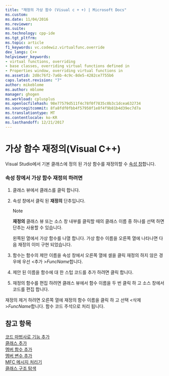 ```yaml
---
title: "재정의 가상 함수 (Visual c + +) | Microsoft Docs"
ms.custom: 
ms.date: 11/04/2016
ms.reviewer: 
ms.suite: 
ms.technology: cpp-ide
ms.tgt_pltfrm: 
ms.topic: article
f1_keywords: vc.codewiz.virtualfunc.override
dev_langs: C++
helpviewer_keywords:
- virtual functions, overriding
- base classes, overriding virtual functions defined in
- Properties window, overriding virtual functions in
ms.assetid: 2d8c76f2-7a6b-4c9c-8de5-4282ce7755b6
caps.latest.revision: "7"
author: mikeblome
ms.author: mblome
manager: ghogen
ms.workload: cplusplus
ms.openlocfilehash: 98e77579d511f4c78f0f7835c0b3c1dcea632734
ms.sourcegitcommit: 8fa8fdf0fbb4f57950f1e8f4f9b81b4d39ec7d7a
ms.translationtype: MT
ms.contentlocale: ko-KR
ms.lasthandoff: 12/21/2017
---
```

# <a name="overriding-a-virtual-function-visual-c"></a>가상 함수 재정의(Visual C++)
Visual Studio에서 기본 클래스에 정의 된 가상 함수를 재정의할 수 [속성 창](/visualstudio/ide/reference/properties-window)합니다.  
  
### <a name="to-override-a-virtual-function-in-the-properties-window"></a>속성 창에서 가상 함수 재정의 하려면  
  
1.  클래스 뷰에서 클래스를 클릭 합니다.  
  
2.  속성 창에서 클릭 된 **재정의** 단추입니다.  
  
    > [!NOTE]
    >  **재정의** 클래스 뷰 또는 소스 창 내부를 클릭할 때의 클래스 이름 중 하나를 선택 하면 단추는 사용할 수 있습니다.  
  
     왼쪽된 열에서 가상 함수를 나열 합니다. 가상 함수 이름을 오른쪽 열에 나타나면 다음 재정의 이미 구현 되었습니다.  
  
3.  함수는 함수의 제안 이름을 속성 창에서 오른쪽 열에 셀을 클릭 재정의 하지 않은 경우에 우선 \<추가 >*FuncName*합니다.  
  
4.  제안 된 이름을 함수에 대 한 스텁 코드를 추가 하려면 클릭 합니다.  
  
5.  재정의 함수를 편집 하려면 클래스 뷰에서 함수 이름을 두 번 클릭 하 고 소스 창에서 코드를 편집 합니다.  
  
 재정의 제거 하려면 오른쪽 열에 재정의 함수 이름을 클릭 하 고 선택 \<삭제 >*FuncName*합니다. 함수 코드 주석으로 처리 됩니다.  
  
## <a name="see-also"></a>참고 항목  
 [코드 마법사로 기능 추가](../ide/adding-functionality-with-code-wizards-cpp.md)   
 [클래스 추가](../ide/adding-a-class-visual-cpp.md)   
 [멤버 함수 추가](../ide/adding-a-member-function-visual-cpp.md)   
 [멤버 변수 추가](../ide/adding-a-member-variable-visual-cpp.md)   
 [MFC 메시지 처리기](../mfc/reference/adding-an-mfc-message-handler.md)   
 [클래스 구조 탐색](../ide/navigating-the-class-structure-visual-cpp.md)